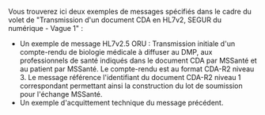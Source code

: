 Vous trouverez ici deux exemples de messages spécifiés dans le cadre du volet de "Transmission d'un document CDA en HL7v2, SEGUR du numérique - Vague 1" :

- Un exemple de message HL7v2.5 ORU : Transmission initiale d'un compte-rendu de biologie médicale à diffuser au DMP, aux professionnels de santé indiqués dans le document CDA par MSSanté  et au patient par MSSanté. Le compte-rendu est au format CDA-R2 niveau 3. Le message référence l'identifiant du document CDA-R2 niveau 1 correspondant permettant ainsi la construction du lot de soumission pour l'échange MSSanté.
- Un exemple d'acquittement technique du message précédent.



